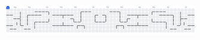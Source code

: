 <picture>
  <source media="(prefers-color-scheme: dark)" srcset="https://raw.githubusercontent.com/itsmeowdev/itsmeowdev/output/pacman-contribution-graph-dark.svg">
  <source media="(prefers-color-scheme: light)" srcset="https://raw.githubusercontent.com/itsmeowdev/itsmeowdev/output/pacman-contribution-graph.svg">
  <img alt="pacman contribution graph" src="https://raw.githubusercontent.com/itsmeowdev/itsmeowdev/output/pacman-contribution-graph.svg">
</picture>

###
